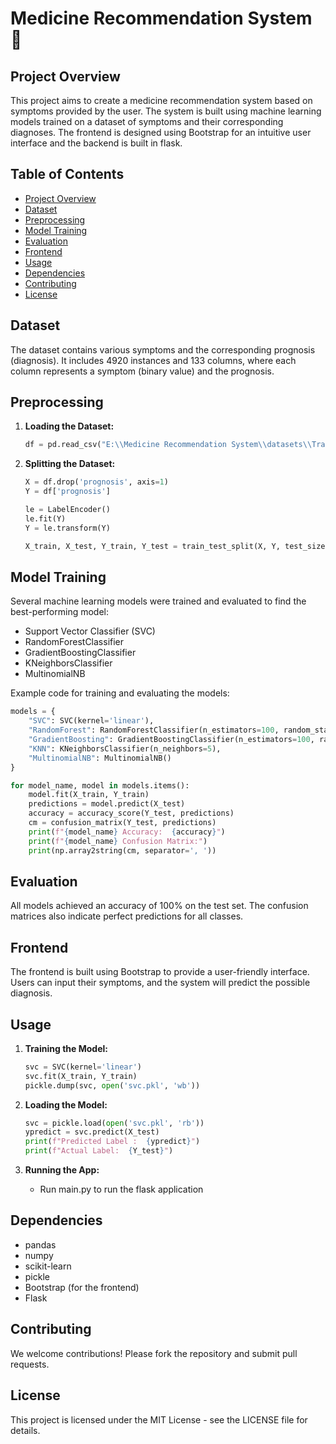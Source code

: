 # Medicine Recommendation System 🏥

## Project Overview

This project aims to create a medicine recommendation system based on symptoms provided by the user. The system is built using machine learning models trained on a dataset of symptoms and their corresponding diagnoses. The frontend is designed using Bootstrap for an intuitive user interface and the backend is built in flask.

## Table of Contents

- [Project Overview](#project-overview)
- [Dataset](#dataset)
- [Preprocessing](#preprocessing)
- [Model Training](#model-training)
- [Evaluation](#evaluation)
- [Frontend](#frontend)
- [Usage](#usage)
- [Dependencies](#dependencies)
- [Contributing](#contributing)
- [License](#license)

## Dataset

The dataset contains various symptoms and the corresponding prognosis (diagnosis). It includes 4920 instances and 133 columns, where each column represents a symptom (binary value) and the prognosis.

## Preprocessing

1. **Loading the Dataset:**
   ```python
   df = pd.read_csv("E:\\Medicine Recommendation System\\datasets\\Training.csv")
   ```

2. **Splitting the Dataset:**
   ```python
   X = df.drop('prognosis', axis=1)
   Y = df['prognosis']

   le = LabelEncoder()
   le.fit(Y)
   Y = le.transform(Y)

   X_train, X_test, Y_train, Y_test = train_test_split(X, Y, test_size=0.3, random_state=20)
   ```

## Model Training

Several machine learning models were trained and evaluated to find the best-performing model:

- Support Vector Classifier (SVC)
- RandomForestClassifier
- GradientBoostingClassifier
- KNeighborsClassifier
- MultinomialNB

Example code for training and evaluating the models:
```python
models = {
    "SVC": SVC(kernel='linear'),
    "RandomForest": RandomForestClassifier(n_estimators=100, random_state=42),
    "GradientBoosting": GradientBoostingClassifier(n_estimators=100, random_state=42),
    "KNN": KNeighborsClassifier(n_neighbors=5),
    "MultinomialNB": MultinomialNB()
}

for model_name, model in models.items():
    model.fit(X_train, Y_train)
    predictions = model.predict(X_test)
    accuracy = accuracy_score(Y_test, predictions)
    cm = confusion_matrix(Y_test, predictions)
    print(f"{model_name} Accuracy:  {accuracy}")
    print(f"{model_name} Confusion Matrix:")
    print(np.array2string(cm, separator=', '))
```

## Evaluation

All models achieved an accuracy of 100% on the test set. The confusion matrices also indicate perfect predictions for all classes.

## Frontend

The frontend is built using Bootstrap to provide a user-friendly interface. Users can input their symptoms, and the system will predict the possible diagnosis.

## Usage

1. **Training the Model:**
   ```python
   svc = SVC(kernel='linear')
   svc.fit(X_train, Y_train)
   pickle.dump(svc, open('svc.pkl', 'wb'))
   ```

2. **Loading the Model:**
   ```python
   svc = pickle.load(open('svc.pkl', 'rb'))
   ypredict = svc.predict(X_test)
   print(f"Predicted Label :  {ypredict}")
   print(f"Actual Label:  {Y_test}")
   ```

3. **Running the App:**
   - Run main.py to run the flask application

## Dependencies

- pandas
- numpy
- scikit-learn
- pickle
- Bootstrap (for the frontend)
- Flask


## Contributing

We welcome contributions! Please fork the repository and submit pull requests.

## License

This project is licensed under the MIT License - see the LICENSE file for details.
